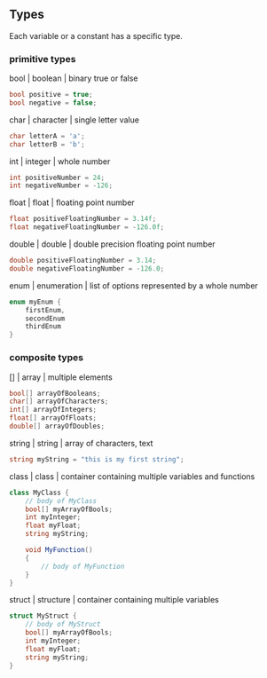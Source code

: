 ## Types
	
Each variable or a constant has a specific type.
	
### primitive types
bool | boolean | binary true or false

```csharp
bool positive = true;
bool negative = false;
```
char | character | single letter value
```csharp
char letterA = 'a';
char letterB = 'b';
```
int | integer | whole number	
```csharp
int positiveNumber = 24;
int negativeNumber = -126;
```
		
float | float | floating point number
```csharp
float positiveFloatingNumber = 3.14f;
float negativeFloatingNumber = -126.0f;
```

double | double | double precision floating point number
```csharp
double positiveFloatingNumber = 3.14;
double negativeFloatingNumber = -126.0;
```

enum | enumeration | list of options represented by a whole number
```csharp
enum myEnum {
	firstEnum,
	secondEnum
	thirdEnum
}
```
		
### composite types
[] | array | multiple elements
```csharp
bool[] arrayOfBooleans;
char[] arrayOfCharacters;
int[] arrayOfIntegers;
float[] arrayOfFloats;
double[] arrayOfDoubles;
```

string | string | array of characters, text
```csharp
string myString = "this is my first string";
```

class | class | container containing multiple variables and functions
```csharp
class MyClass {
	// body of MyClass
	bool[] myArrayOfBools;
	int myInteger;
	float myFloat;
	string myString;

	void MyFunction()
	{
		// body of MyFunction
	}
}
```

struct | structure | container containing multiple variables
```csharp
struct MyStruct {
	// body of MyStruct
	bool[] myArrayOfBools;
	int myInteger;
	float myFloat;
	string myString;
}
```


